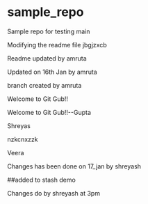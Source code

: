 # sample_repo
Sample repo for testing
 main

Modifying the readme file
jbgjzxcb

Readme updated by amruta

Updated on 16th Jan by amruta


branch created by amruta


Welcome to Git Gub!!


Welcome to Git Gub!!--Gupta

Shreyas

nzkcnxzzk


Veera


Changes has been done on 17_jan by shreyash 

##added to stash demo

Changes do by shreyash at 3pm

 

